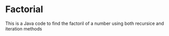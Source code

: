 # Factorial
This is a Java code to find the factoril of a number using both recursice and iteration methods
